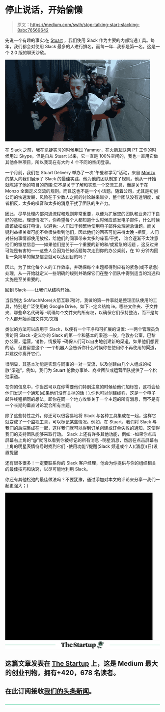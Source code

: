 # 停止说话，开始偷懒

> 原文：<https://medium.com/swlh/stop-talking-start-slacking-8abc76569642>

先说一个有趣的事实:在 [Stuart](https://medium.com/u/620d040aa73?source=post_page-----8abc76569642--------------------------------) ，我们使用 Slack 作为主要的内部沟通工具。每年，我们都会对使用 Slack 最多的人进行排名，而每一年…我都是第一名。这是一个 2.0 版的聊天沙欣。

![](img/8020000576ab12bd92cb4705d6d6de37.png)

在 Slack 之前，我在凯捷实习的时候用过 Yammer，在[火箭互联网 PT](https://medium.com/u/e02da3391e3b?source=post_page-----8abc76569642--------------------------------) 工作的时候用过 Skype。但是自从 Stuart 以来，它一直是 100%空闲的，我也一直用它做其他各种项目，所以我现在有大约 4 个不同的空闲登录。

一个月前，我们在 Stuart Delivery 举办了一次“午餐和学习”活动，来自 [Monzo](https://medium.com/u/d554678f9925?source=post_page-----8abc76569642--------------------------------) 的某人向我们展示了 Slack 的最佳实践，他为他的团队制定了规则。他从一开始就陈述了他的项目的范围:它不是关于了解和实现一个交流工具，而是关于在 Monzo 全面定义交流的规则。而且这也不是一个小话题。随着公司，尤其是初创公司的快速发展，风险在于少数人之间的讨论越来越少，整个团队没有透明度，或者相反，太多的噪音和太多的消息干扰了团队的生产力。

因此，尽早处理内部沟通流程和规则非常重要，以便为扩展您的团队和业务打下良好的基础。理想情况下，你希望每个人都知道什么时候应该发电子邮件，什么时候应该放松或打电话，以避免:
-人们过于频繁地使用电子邮件处理紧急话题，而关键利益相关者可能不会很快看到他们，因此他们的回答可能来得太晚
-相反，人们对任何事情都使用放松，给他们的同事带来太多的噪音/干扰， 谁会逐渐不太注意他们的懈怠信息——如果他们是关于一个重要的新的和/或紧急的话题
，这反过来可能是有害的——这些人会因为任何话题每次走到你的办公桌前，在 10 分钟内回复一条简单的懈怠信息就可以达到目的吗？

因此，为了优化每个人的工作效率，并确保每个主题都得到应有的紧急(或不紧急)处理，从一开始就定义一些明确的规则并确保它们在整个团队中得到适当的沟通和实施是至关重要的。

回到 Slack——让我们从结构开始。

当我到达 SoMuchMore(火箭互联网)时，我做的第一件事就是整理团队使用的工具，特别是广泛使用的 Google Drive，如下:
-定义结构 ie。哪些文件夹、子文件夹、哪些命名代码等
-明确每个文件夹的所有权，以确保它们保持整洁，而不是每个人都开始添加文件夹/文档

类似的方法可以应用于 Slack，以便有一个干净和可扩展的设置:
-一两个管理员负责访问 Slack
-定义你的 Slack 的第一个和基本的渠道:一般，伦敦办公室，巴黎办公室，运营，销售，情报等
-确保人们可以自由地创建新的渠道，如果他们想要的话，但要留意这个
-一个机器人会告诉你什么时候你在使用你不再使用的渠道，并建议你离开它们。

很明显，其基本功能是实现与同事的一对一交流，以及创建由几个人组成的松散“渠道”。例如，我们为 Stuart 伦敦办事处、商业团队或运营团队提供了一个松弛渠道。

在你的信息中，你当然可以在你需要他们特别注意的时候给他们加标签，这将会给他们发送一个通知(如果他们没有关掉的话！).你也可以创建线程，这是一个电子邮件线程相同的想法，即你在同一个地方收集关于一个主题的所有消息，而不是有一个长期的垂直讨论混合所有主题。

除了这些特性之外，你还可以很容易地将 Slack 与各种工具集成在一起，这样它就变成了一个监视工具，可以标记某些情况。例如，在 Stuart，我们将 Slack 与我们的后端集成在一起，这样我们就可以得到订单创建或订单失败的通知，这使得我们的支持团队能够采取行动。
Slack 上还有许多其他功能，例如:
-如果你点击屏幕右上角的“@”就可以看到你被标记的所有消息
-明星消息，然后在点击屏幕右上角的明星表情符号时找到它们
-使用功能“/提醒(Slack 频道或个人)(消息)(日)设置提醒

还有很多很多！一定要联系你的 Slack 客户经理，他会为你提供与你的组织相关的最佳技巧和诀窍，以尽可能地利用 Slack。

你还有其他松弛的最佳做法吗？不要犹豫，通过添加对本文的评论来分享—我们一起更强大；)

![](img/56fae55312d5658bb8f0032c5b0b3602.png)[![](img/308a8d84fb9b2fab43d66c117fcc4bb4.png)](https://medium.com/swlh)

## 这篇文章发表在 [The Startup](https://medium.com/swlh) 上，这是 Medium 最大的创业刊物，拥有+420，678 名读者。

## 在此订阅接收[我们的头条新闻](https://growthsupply.com/the-startup-newsletter/)。

[![](img/b0164736ea17a63403e660de5dedf91a.png)](https://medium.com/swlh)